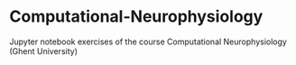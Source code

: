 # Computational-Neurophysiology
Jupyter notebook exercises of the course Computational Neurophysiology (Ghent University)
